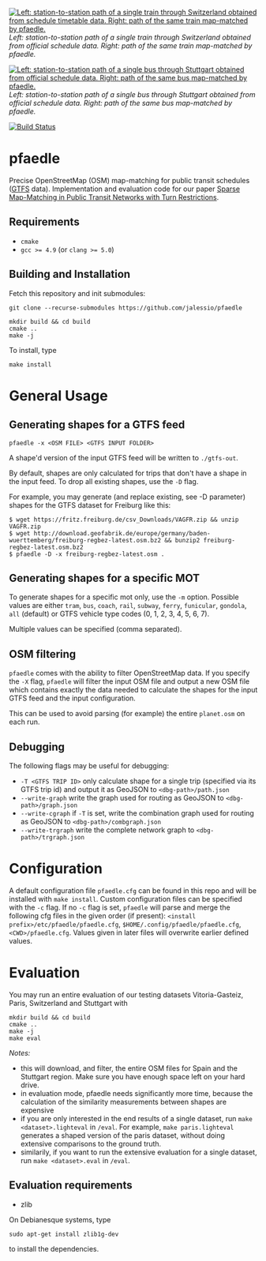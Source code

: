 [![Left: station-to-station path of a single train through Switzerland obtained from schedule timetable data. Right: path of the same train map-matched by pfaedle.](geo/schweiz_ex_res.png?raw=true)](geo/schweiz_ex.png?raw=true)
*Left: station-to-station path of a single train through Switzerland obtained from official schedule data. Right: path of the same train map-matched by pfaedle.*

[![Left: station-to-station path of a single bus through Stuttgart obtained from official schedule data. Right: path of the same bus map-matched by pfaedle.](geo/stuttgart_ex_res.png?raw=true)](geo/stuttgart_ex.png?raw=true)
*Left: station-to-station path of a single bus through Stuttgart obtained from official schedule data. Right: path of the same bus map-matched by pfaedle.*

[![Build
Status](https://travis-ci.org/ad-freiburg/pfaedle.svg?branch=master)](https://travis-ci.org/ad-freiburg/pfaedle)

# pfaedle

Precise OpenStreetMap (OSM) map-matching for public transit schedules ([GTFS](https://developers.google.com/transit/gtfs/reference/) data).
Implementation and evaluation code for our paper [Sparse Map-Matching in Public Transit Networks with Turn Restrictions](http://ad-publications.informatik.uni-freiburg.de/SIGSPATIAL_Sparse%20map%20matching%202018.pdf).

## Requirements

 * `cmake`
 * `gcc >= 4.9` (or `clang >= 5.0`)

## Building and Installation

Fetch this repository and init submodules:

```
git clone --recurse-submodules https://github.com/jalessio/pfaedle
```

```
mkdir build && cd build
cmake ..
make -j
```

To install, type
```
make install
```

# General Usage

## Generating shapes for a GTFS feed

```
pfaedle -x <OSM FILE> <GTFS INPUT FOLDER>
```

A shape'd version of the input GTFS feed will be written to `./gtfs-out`.

By default, shapes are only calculated for trips that don't have a shape in the
input feed. To drop all existing shapes, use the `-D` flag.

For example, you may generate (and replace existing, see -D parameter) shapes for the GTFS dataset for Freiburg like this:

```
$ wget https://fritz.freiburg.de/csv_Downloads/VAGFR.zip && unzip VAGFR.zip
$ wget http://download.geofabrik.de/europe/germany/baden-wuerttemberg/freiburg-regbez-latest.osm.bz2 && bunzip2 freiburg-regbez-latest.osm.bz2
$ pfaedle -D -x freiburg-regbez-latest.osm .
```

## Generating shapes for a specific MOT

To generate shapes for a specific mot only, use the `-m` option. Possible
values are either `tram`, `bus`, `coach`, `rail`, `subway`, `ferry`, `funicular`,
`gondola`, `all` (default) or GTFS vehicle type codes (0, 1, 2, 3, 4, 5, 6, 7).

Multiple values can be specified (comma separated).

## OSM filtering

`pfaedle` comes with the ability to filter OpenStreetMap data. If you specify
the `-X` flag, `pfaedle` will filter the input OSM file and output a new OSM
file which contains exactly the data needed to calculate the shapes for the
input GTFS feed and the input configuration.

This can be used to avoid parsing (for example) the entire `planet.osm` on each
run.

## Debugging

The following flags may be useful for debugging:

 * `-T <GTFS TRIP ID>` only calculate shape for a single trip (specified via its GTFS trip id) and output it as GeoJSON to
   `<dbg-path>/path.json`
 * `--write-graph` write the graph used for routing as GeoJSON to
   `<dbg-path>/graph.json`
 * `--write-cgraph` if `-T` is set, write the combination graph used for
   routing as GeoJSON to `<dbg-path>/combgraph.json`
 * `--write-trgraph` write the complete network graph to `<dbg-path>/trgraph.json`

# Configuration

A default configuration file `pfaedle.cfg` can be found in this repo and will be installed with `make install`. Custom configuration files can be specified with the `-c` flag. If no `-c` flag is set, `pfaedle` will parse and merge the following cfg files in the given order (if present): `<install prefix>/etc/pfaedle/pfaedle.cfg`, `$HOME/.config/pfaedle/pfaedle.cfg`, `<CWD>/pfaedle.cfg`. Values given in later files will overwrite earlier defined values.

# Evaluation

You may run an entire evaluation of our testing datasets Vitoria-Gasteiz, Paris, Switzerland and
Stuttgart with

```
mkdir build && cd build
cmake ..
make -j
make eval
```

*Notes:*
 * this will download, and filter, the entire OSM files for Spain and the
Stuttgart region. Make sure you have enough space left on your hard drive.
 * in evaluation mode, pfaedle needs significantly more time, because the
   calculation of the similarity measurements between shapes are expensive
 * if you are only interested in the end results of a single dataset, run
   `make <dataset>.lighteval` in `/eval`. For example, `make paris.lighteval`
   generates a shaped version of the paris dataset, without doing extensive
   comparisons to the ground truth.
 * similarily, if you want to run the extensive evaluation for a single dataset,
   run `make <dataset>.eval` in `/eval`.


## Evaluation requirements

 * zlib

On Debianesque systems, type

```
sudo apt-get install zlib1g-dev
```

to install the dependencies.
